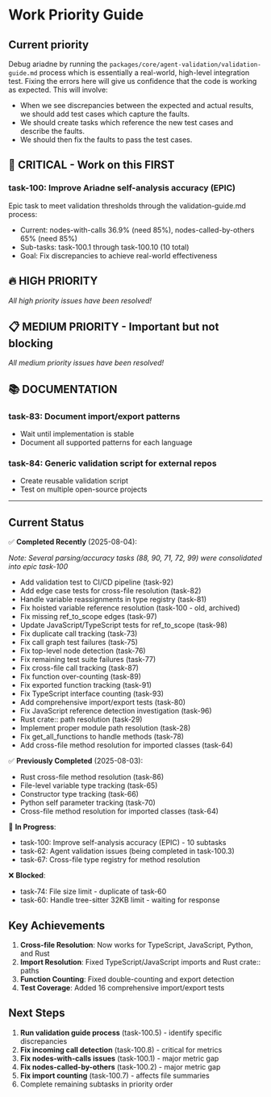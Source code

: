 # Work Priority Guide

## Current priority

Debug ariadne by running the `packages/core/agent-validation/validation-guide.md` process which is essentially a real-world, high-level integration test. Fixing the errors here will give us confidence that the code is working as expected. This will involve:

- When we see discrepancies between the expected and actual results, we should add test cases which capture the faults.
- We should create tasks which reference the new test cases and describe the faults.
- We should then fix the faults to pass the test cases.

## 🚨 CRITICAL - Work on this FIRST

### task-100: Improve Ariadne self-analysis accuracy (EPIC)

Epic task to meet validation thresholds through the validation-guide.md process:

- Current: nodes-with-calls 36.9% (need 85%), nodes-called-by-others 65% (need 85%)
- Sub-tasks: task-100.1 through task-100.10 (10 total)
- Goal: Fix discrepancies to achieve real-world effectiveness

## 🔥 HIGH PRIORITY

*All high priority issues have been resolved!*

## 📋 MEDIUM PRIORITY - Important but not blocking

*All medium priority issues have been resolved!*

## 📚 DOCUMENTATION

### task-83: Document import/export patterns

- Wait until implementation is stable
- Document all supported patterns for each language

### task-84: Generic validation script for external repos

- Create reusable validation script
- Test on multiple open-source projects

---

## Current Status

✅ **Completed Recently** (2025-08-04):

*Note: Several parsing/accuracy tasks (88, 90, 71, 72, 99) were consolidated into epic task-100*

- Add validation test to CI/CD pipeline (task-92)
- Add edge case tests for cross-file resolution (task-82)
- Handle variable reassignments in type registry (task-81)
- Fix hoisted variable reference resolution (task-100 - old, archived)
- Fix missing ref_to_scope edges (task-97)
- Update JavaScript/TypeScript tests for ref_to_scope (task-98)
- Fix duplicate call tracking (task-73)
- Fix call graph test failures (task-75)
- Fix top-level node detection (task-76)
- Fix remaining test suite failures (task-77)
- Fix cross-file call tracking (task-87)
- Fix function over-counting (task-89)
- Fix exported function tracking (task-91)
- Fix TypeScript interface counting (task-93)
- Add comprehensive import/export tests (task-80)
- Fix JavaScript reference detection investigation (task-96)
- Rust crate:: path resolution (task-29)
- Implement proper module path resolution (task-28)
- Fix get_all_functions to handle methods (task-78)
- Add cross-file method resolution for imported classes (task-64)

✅ **Previously Completed** (2025-08-03):

- Rust cross-file method resolution (task-86)
- File-level variable type tracking (task-65)
- Constructor type tracking (task-66)
- Python self parameter tracking (task-70)
- Cross-file method resolution for imported classes (task-64)

🚧 **In Progress**:

- task-100: Improve self-analysis accuracy (EPIC) - 10 subtasks
- task-62: Agent validation issues (being completed in task-100.3)
- task-67: Cross-file type registry for method resolution

❌ **Blocked**:

- task-74: File size limit - duplicate of task-60
- task-60: Handle tree-sitter 32KB limit - waiting for response

## Key Achievements

1. **Cross-file Resolution**: Now works for TypeScript, JavaScript, Python, and Rust
2. **Import Resolution**: Fixed TypeScript/JavaScript imports and Rust crate:: paths
3. **Function Counting**: Fixed double-counting and export detection
4. **Test Coverage**: Added 16 comprehensive import/export tests

## Next Steps

1. **Run validation guide process** (task-100.5) - identify specific discrepancies
2. **Fix incoming call detection** (task-100.8) - critical for metrics
3. **Fix nodes-with-calls issues** (task-100.1) - major metric gap
4. **Fix nodes-called-by-others** (task-100.2) - major metric gap
5. **Fix import counting** (task-100.7) - affects file summaries
6. Complete remaining subtasks in priority order
